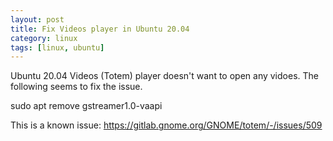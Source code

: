 ```yaml
---
layout: post
title: Fix Videos player in Ubuntu 20.04
category: linux
tags: [linux, ubuntu]
---
```

Ubuntu 20.04 Videos (Totem) player doesn't want to open any vidoes. The following seems to fix the issue.

sudo apt remove gstreamer1.0-vaapi

This is a known issue: https://gitlab.gnome.org/GNOME/totem/-/issues/509
